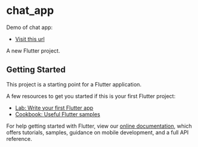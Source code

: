 # chat_app

Demo of chat app:
- [Visit this url](https://drive.google.com/file/d/1mDIxpi6YhE82EHp-U9OG_bzQmCLQ0sb_/view)

A new Flutter project.

## Getting Started

This project is a starting point for a Flutter application.

A few resources to get you started if this is your first Flutter project:

- [Lab: Write your first Flutter app](https://flutter.dev/docs/get-started/codelab)
- [Cookbook: Useful Flutter samples](https://flutter.dev/docs/cookbook)

For help getting started with Flutter, view our
[online documentation](https://flutter.dev/docs), which offers tutorials,
samples, guidance on mobile development, and a full API reference.

